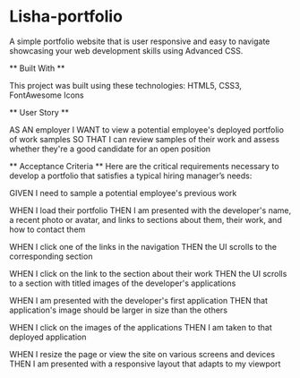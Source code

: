 # Lisha-portfolio

A simple portfolio website that is user responsive and easy to navigate showcasing your web development skills using Advanced CSS. 

** Built With **

This project was built using these technologies:
HTML5,
CSS3,
FontAwesome Icons


** User Story **

AS AN employer
I WANT to view a potential employee's deployed portfolio of work samples
SO THAT I can review samples of their work and assess whether they're a good candidate for an open position



** Acceptance Criteria **
Here are the critical requirements necessary to develop a portfolio that satisfies a typical hiring manager’s needs:

GIVEN I need to sample a potential employee's previous work

WHEN I load their portfolio
THEN I am presented with the developer's name, a recent photo or avatar, and links to sections about them, their work, and how to contact them

WHEN I click one of the links in the navigation
THEN the UI scrolls to the corresponding section

WHEN I click on the link to the section about their work
THEN the UI scrolls to a section with titled images of the developer's applications

WHEN I am presented with the developer's first application
THEN that application's image should be larger in size than the others

WHEN I click on the images of the applications
THEN I am taken to that deployed application

WHEN I resize the page or view the site on various screens and devices
THEN I am presented with a responsive layout that adapts to my viewport
